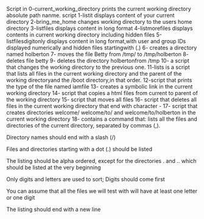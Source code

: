 Script in 0-current_working_directory prints the current working directory absolute path nanme.
script 1-listit displays content of your current directory
2-bring_me_home changes  working directory to the users home directory
3-listfiles displays content in long format
4-listmorefiles displays contents in current working directory including hidden files
5-listfilesdigitonly displays content in long format,with user and group IDs displayed numerically and hidden files startingwith (.)
6- creates a directory named holberton
7- moves the file Betty from /tmp/ to /tmp/holberton
8- deletes file betty
9- deletes the directory holbertonfrom /tmp
10- a script that changes the working directory to the previous one.
11-lists is a script that lists all files in the current working directory and the parent of the working directoryand the /boot directory,in that order.
12-script that prints the type of the file named iamfile
13- creates a symbolic link in the current working directory
14- script that copies a html files from current to parent of the working directory
15- script that moves all files
16- script that deletes all files in the current working directory that end with character -
17- script that creates directories welcome/ welcome/to/ and welcome/to/holberton in the current working directory
18- contains a command that:
 lists all the files and directories of the current directory, separated by commas (,).

Directory names should end with a slash (/)

Files and directories starting with a dot (.) should be listed

The listing should be alpha ordered, except for the directories . and .. which should be listed at the very beginning

Only digits and letters are used to sort; Digits should come first

You can assume that all the files we will test with will have at least one letter or one digit

The listing should end with a new line
             
